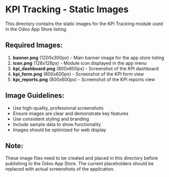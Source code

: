 # KPI Tracking - Static Images

This directory contains the static images for the KPI Tracking module used in the Odoo App Store listing.

## Required Images:

1. **banner.png** (1200x300px) - Main banner image for the app store listing
2. **icon.png** (128x128px) - Module icon displayed in the app menu
3. **kpi_dashboard.png** (800x600px) - Screenshot of the KPI dashboard
4. **kpi_form.png** (800x600px) - Screenshot of the KPI form view
5. **kpi_reports.png** (800x600px) - Screenshot of the KPI reports view

## Image Guidelines:

- Use high-quality, professional screenshots
- Ensure images are clear and demonstrate key features
- Use consistent styling and branding
- Include sample data to show functionality
- Images should be optimized for web display

## Note:
These image files need to be created and placed in this directory before publishing to the Odoo App Store.
The current placeholders should be replaced with actual screenshots of the application.
